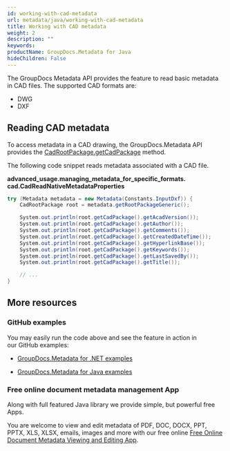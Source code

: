 ```yaml
---
id: working-with-cad-metadata
url: metadata/java/working-with-cad-metadata
title: Working with CAD metadata
weight: 2
description: ""
keywords: 
productName: GroupDocs.Metadata for Java
hideChildren: False
---
```

The GroupDocs Metadata API provides the feature to read basic metadata in CAD files. The supported CAD formats are:

*   DWG
*   DXF

## Reading CAD metadata

To access metadata in a CAD drawing, the GroupDocs.Metadata API provides the [CadRootPackage.getCadPackage](https://apireference.groupdocs.com/metadata/java/com.groupdocs.metadata.core/CadRootPackage#getCadPackage()) method.

The following code snippet reads metadata associated with a CAD file.

**advanced\_usage.managing\_metadata\_for\_specific\_formats.<WBR>cad.CadReadNativeMetadataProperties**

```csharp
try (Metadata metadata = new Metadata(Constants.InputDxf)) {
	CadRootPackage root = metadata.getRootPackageGeneric();

	System.out.println(root.getCadPackage().getAcadVersion());
	System.out.println(root.getCadPackage().getAuthor());
	System.out.println(root.getCadPackage().getComments());
	System.out.println(root.getCadPackage().getCreatedDateTime());
	System.out.println(root.getCadPackage().getHyperlinkBase());
	System.out.println(root.getCadPackage().getKeywords());
	System.out.println(root.getCadPackage().getLastSavedBy());
	System.out.println(root.getCadPackage().getTitle());

	// ...
}
```

## More resources

### GitHub examples

You may easily run the code above and see the feature in action in our GitHub examples:

*   [GroupDocs.Metadata for .NET examples](https://github.com/groupdocs-metadata/GroupDocs.Metadata-for-.NET)
    
*   [GroupDocs.Metadata for Java examples](https://github.com/groupdocs-metadata/GroupDocs.Metadata-for-Java)
    

### Free online document metadata management App

Along with full featured Java library we provide simple, but powerful free Apps.

You are welcome to view and edit metadata of PDF, DOC, DOCX, PPT, PPTX, XLS, XLSX, emails, images and more with our free online [Free Online Document Metadata Viewing and Editing App](https://products.groupdocs.app/metadata).
